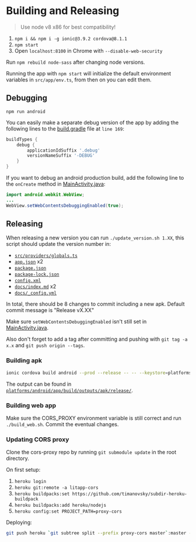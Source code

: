 
# Building and Releasing

> Use node v8 x86 for best compatibility!

1. `npm i && npm i -g ionic@3.9.2 cordova@8.1.1`
2. `npm start`
3. Open `localhost:8100` in Chrome with `--disable-web-security`

Run `npm rebuild node-sass` after changing node versions.

Running the app with `npm start` will initialize the default environment variables in `src/app/env.ts`, from then on you can edit them.

## Debugging

`npm run android`

You can easily make a separate debug version of the app by adding the following lines to the [build.gradle](/platforms/android/app/build.gradle) file at `line 169`:

```gradle
buildTypes {
    debug {
        applicationIdSuffix '.debug'
        versionNameSuffix '-DEBUG'
    }
}
```

If you want to debug an android production build, add the following line to the `onCreate` method in [MainActivity.java](./platforms/android/app/src/main/java/com/illuminatus/litapp/MainActivity.java):

```java
import android.webkit.WebView;
...
WebView.setWebContentsDebuggingEnabled(true);
```

## Releasing

When releasing a new version you can run `./update_version.sh 1.XX`, this script should update the version number in:

- [`src/providers/globals.ts`](./src/providers/globals.ts#L17)
- [`app.json`](./app.json#L2-L3) x2
- [`package.json`](./package.json#L3)
- [`package-lock.json`](./package-lock.json#L3)
- [`config.xml`](./config.xml#L2)
- [`docs/index.md`](./docs/index.md#L6) x2
- [`docs/_config.yml`](./docs/_config.yml#L7)

In total, there should be 8 changes to commit including a new apk. Default commit message is "Release vX.XX"

Make sure `setWebContentsDebuggingEnabled` isn't still set in [MainActivity.java](./platforms/android/app/src/main/java/com/illuminatus/litapp/MainActivity.java).

Also don't forget to add a tag after committing and pushing with `git tag -a x.x` and `git push origin --tags`.

### Building apk

```bash
ionic cordova build android --prod --release -- -- --keystore=platforms/litapp-key.jks --storePassword="abc123" --alias=litapp --password="abc123"
```

The output can be found in [`platforms/android/app/build/outputs/apk/release/`](`./platforms/android/app/build/outputs/apk/release/`).

### Building web app

Make sure the CORS_PROXY environment variable is still correct and run `./build_web.sh`.
Commit the eventual changes.

### Updating CORS proxy

Clone the cors-proxy repo by running `git submodule update` in the root directory.

On first setup:

1. `heroku login`
2. `heroku git:remote -a litapp-cors`
3. `heroku buildpacks:set https://github.com/timanovsky/subdir-heroku-buildpack`
4. `heroku buildpacks:add heroku/nodejs`
5. `heroku config:set PROJECT_PATH=proxy-cors`

Deploying:
```bash
git push heroku `git subtree split --prefix proxy-cors master`:master --force
```
